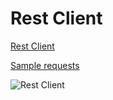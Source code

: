 # Rest Client

[Rest Client](https://github.com/Huachao/vscode-restclient)

[Sample requests](./sample-requests.http)

![Rest Client](https://i.imgur.com/Emne2kK.png)